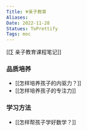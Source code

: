 ```yaml
---
Title: 💗亲子教育 
Aliases: 
Date: 2022-11-28
Statues: ToPrettify 
Tags: moc
---
```




[[∑ 亲子教育课程笔记]]

### 品质培养

- [[怎样培养孩子的内驱力？]]
- [[怎样培养孩子的专注力]]

### 学习方法
- [[怎样帮孩子学好数学？]]


